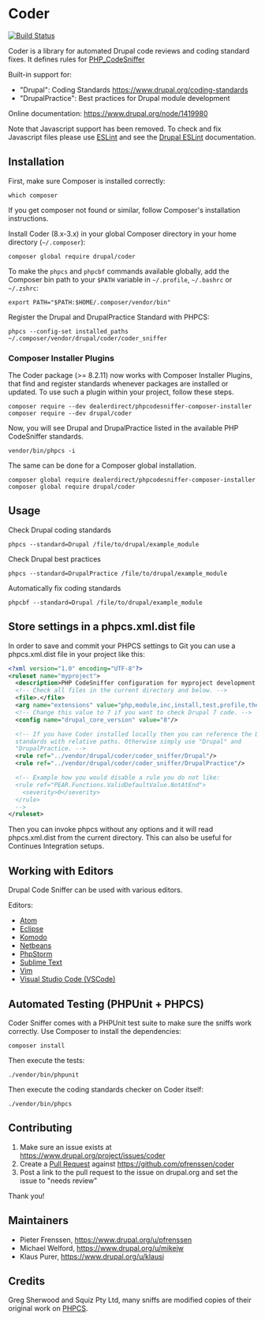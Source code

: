 # Coder

[![Build Status](https://travis-ci.org/pfrenssen/coder.svg?branch=8.x-3.x)](https://travis-ci.org/pfrenssen/coder)

Coder is a library for automated Drupal code reviews and coding standard fixes. It
defines rules for [PHP_CodeSniffer](https://github.com/squizlabs/PHP_CodeSniffer)

Built-in support for:
- "Drupal": Coding Standards https://www.drupal.org/coding-standards
- "DrupalPractice": Best practices for Drupal module development

Online documentation: https://www.drupal.org/node/1419980

Note that Javascript support has been removed. To check and fix Javascript files
please use [ESLint](http://eslint.org/) and see the
[Drupal ESLint](https://www.drupal.org/node/1955232) documentation.


## Installation

First, make sure Composer is installed correctly:

    which composer

If you get composer not found or similar, follow Composer's installation
instructions.

Install Coder (8.x-3.x) in your global Composer directory in your home directory
(`~/.composer`):

    composer global require drupal/coder

To make the `phpcs` and `phpcbf` commands available globally, add the Composer
bin path to your `$PATH` variable in `~/.profile`, `~/.bashrc` or `~/.zshrc`:

    export PATH="$PATH:$HOME/.composer/vendor/bin"

Register the Drupal and DrupalPractice Standard with PHPCS:

    phpcs --config-set installed_paths ~/.composer/vendor/drupal/coder/coder_sniffer


### Composer Installer Plugins

The Coder package (>= 8.2.11) now works with Composer Installer Plugins,
that find and register standards whenever packages are installed or updated.
To use such a plugin within your project, follow these steps.

    composer require --dev dealerdirect/phpcodesniffer-composer-installer
    composer require --dev drupal/coder

Now, you will see Drupal and DrupalPractice listed in the available PHP
CodeSniffer standards.

    vendor/bin/phpcs -i

The same can be done for a Composer global installation.

    composer global require dealerdirect/phpcodesniffer-composer-installer
    composer global require drupal/coder


## Usage

Check Drupal coding standards

    phpcs --standard=Drupal /file/to/drupal/example_module

Check Drupal best practices

    phpcs --standard=DrupalPractice /file/to/drupal/example_module

Automatically fix coding standards

    phpcbf --standard=Drupal /file/to/drupal/example_module


## Store settings in a phpcs.xml.dist file

In order to save and commit your PHPCS settings to Git you can use a
phpcs.xml.dist file in your project like this:

```xml
<?xml version="1.0" encoding="UTF-8"?>
<ruleset name="myproject">
  <description>PHP CodeSniffer configuration for myproject development.</description>
  <!-- Check all files in the current directory and below. -->
  <file>.</file>
  <arg name="extensions" value="php,module,inc,install,test,profile,theme,css,info,txt,md"/>
  <!-- Change this value to 7 if you want to check Drupal 7 code. -->
  <config name="drupal_core_version" value="8"/>

  <!-- If you have Coder installed locally then you can reference the Drupal
  standards with relative paths. Otherwise simply use "Drupal" and
  "DrupalPractice. -->
  <rule ref="../vendor/drupal/coder/coder_sniffer/Drupal"/>
  <rule ref="../vendor/drupal/coder/coder_sniffer/DrupalPractice"/>

  <!-- Example how you would disable a rule you do not like:
  <rule ref="PEAR.Functions.ValidDefaultValue.NotAtEnd">
    <severity>0</severity>
  </rule>
  -->
</ruleset>
```

Then you can invoke phpcs without any options and it will read phpcs.xml.dist
from the current directory. This can also be useful for Continues Integration
setups.


## Working with Editors

Drupal Code Sniffer can be used with various editors.

Editors:

- [Atom](https://www.drupal.org/node/1419996)
- [Eclipse](https://www.drupal.org/node/1420004)
- [Komodo](https://www.drupal.org/node/1419996)
- [Netbeans](https://www.drupal.org/node/1420008)
- [PhpStorm](https://www.jetbrains.com/help/phpstorm/php-code-sniffer.html)
- [Sublime Text](https://www.drupal.org/node/1419996)
- [Vim](https://www.drupal.org/node/1419996)
- [Visual Studio Code (VSCode)](https://www.drupal.org/node/1419996)


## Automated Testing (PHPUnit + PHPCS)

Coder Sniffer comes with a PHPUnit test suite to make sure the sniffs work correctly.
Use Composer to install the dependencies:

    composer install

Then execute the tests:

    ./vendor/bin/phpunit

Then execute the coding standards checker on Coder itself:

    ./vendor/bin/phpcs


## Contributing

1. Make sure an issue exists at https://www.drupal.org/project/issues/coder
2. Create a [Pull Request](https://help.github.com/articles/using-pull-requests/) against https://github.com/pfrenssen/coder
3. Post a link to the pull request to the issue on drupal.org and set the issue to
   "needs review"

Thank you!


## Maintainers

- Pieter Frenssen, https://www.drupal.org/u/pfrenssen
- Michael Welford, https://www.drupal.org/u/mikejw
- Klaus Purer, https://www.drupal.org/u/klausi


## Credits

Greg Sherwood and Squiz Pty Ltd, many sniffs are modified copies of their original
work on [PHPCS](https://github.com/squizlabs/PHP_CodeSniffer).
